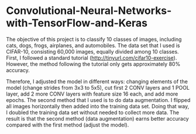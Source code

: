 # Convolutional-Neural-Networks-with-TensorFlow-and-Keras

The objective of this project is to classify 10 classes of images, including cats, dogs, frogs, airplanes, and automobiles. 
The data set that I used is CIFAR-10, consisting 60,000 images, equally divided among 10 classes. First, I followed a standard tutorial (http://tinyurl.com/cifar10-exercise). However, the method following the tutorial only gets approximately 80% accuracy. 

Therefore, I adjusted the model in different ways: changing elements of the model (change strides from 3x3 to 5x5), cut first 2 CONV layers and 1 POOL layer, add 2 more CONV layers with feature size 16 each, and add more epochs.
The second method that I used is to do data augmentation. I flipped all images horizontally then added into the training data set. Doing that way, I doubled the training data set without needed to collect more data.
The result is that the second method (data augmentation) earns better accuracy compared with the first method (adjust the model). 

